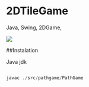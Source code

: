 # 2DTileGame
Java, Swing, 2DGame,

![](Mission-to-Mars-Game.gif)


##Instalation

Java jdk

```python

javac ./src/pathgame/PathGame

```

